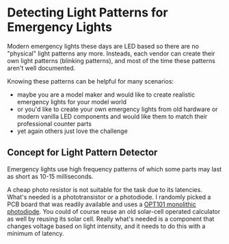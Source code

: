 # Detecting Light Patterns for Emergency Lights

Modern emergency lights these days are LED based so there are no "physical" light patterns any more. Insteads, each vendor can create their own light patterns (blinking patterns), and most of the time these patterns aren't well documented.

Knowing these patterns can be helpful for many scenarios:

* maybe you are a model maker and would like to create realistic emergency lights for your model world
* or you'd like to create your own emergency lights from old hardware or modern vanilla LED components and would like them to match their professional counter parts
* yet again others just love the challenge

## Concept for Light Pattern Detector

Emergency lights use high frequency patterns of which some parts may last as short as 10-15 milliseconds.

A cheap photo resistor is not suitable for the task due to its latencies. What's needed is a phototransistor or a photodiode. I randomly picked a PCB board that was readily available and uses a [OPT101 monolithic photodiode](https://www.ti.com/lit/ds/symlink/opt101.pdf). You could of course reuse an old solar-cell operated calculator as well by reusing its solar cell. Really what's needed is a component that changes voltage based on light intensity, and it needs to do this with a minimum of latency.

